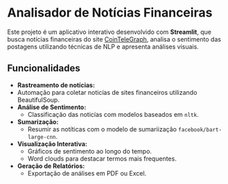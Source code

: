 # Analisador de Notícias Financeiras

Este projeto é um aplicativo interativo desenvolvido com **Streamlit**, que busca notícias financeiras do site [CoinTeleGraph](https://br.cointelegraph.com/), analisa o sentimento das postagens utilizando técnicas de NLP e apresenta análises visuais.

## **Funcionalidades**

- **Rastreamento de notícias:**
- Automação para coletar noticías de sites financeiros utilizando BeautifulSoup.
- **Análise de Sentimento:**
  - Classificação das noticías com modelos baseados em `nltk`.
- **Sumarização:**
  - Resumir as notíticas com o modelo de sumariização `facebook/bart-large-cnn`.
- **Visualização Interativa:**
  - Gráficos de sentimento ao longo do tempo.
  - Word clouds para destacar termos mais frequentes.
- **Geração de Relatórios:**
  - Exportação de análises em PDF ou Excel.

